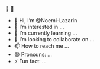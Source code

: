 :t-rex: :white_heart:
- 👋 Hi, I’m @Noemi-Lazarin
- 👀 I’m interested in ...
- 🌱 I’m currently learning ...
- 💞️ I’m looking to collaborate on ...
- 📫 How to reach me ...
- 😄 Pronouns: ...
- ⚡ Fun fact: ...

<!---
Noemi-Lazarin/Noemi-Lazarin is a ✨ special ✨ repository because its `README.md` (this file) appears on your GitHub profile.
You can click the Preview link to take a look at your changes.
--->
